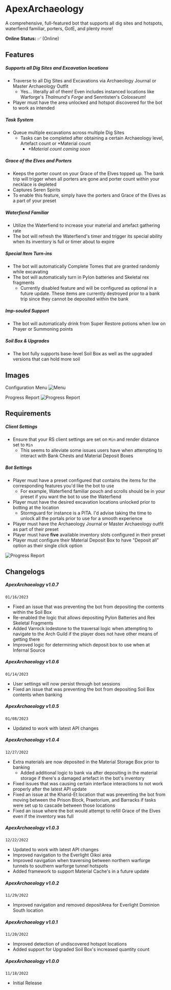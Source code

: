 # ApexArchaeology
 A comprehensive, full-featured bot that supports all dig sites and hotspots, waterfiend familiar, porters, GotE, and plenty more!

**Online Status:** 
✅ (Online)

## Features
##### Supports all Dig Sites and Excavation locations
   * Traverse to all Dig Sites and Excavations via Archaeology Journal or Master Archaeology Outfit
      * Yes... literally all of them! Even includes instanced locations like Warforge's *Thalmund's Forge* and Senntisten's *Colosseum*!
   * Player must have the area unlocked and hotspot discovered for the bot to work as intended
##### Task System
   * Queue multiple excavations across multiple Dig Sites 
       * Tasks can be completed after obtaining a certain Archaeology level, Artefact count or *Material count
          * _*Material count coming soon_
##### Grace of the Elves and Porters
   * Keeps the porter count on your Grace of the Elves topped up. The bank trip will trigger when all porters are gone and porter count within your necklace is depleted
   * Captures Seren Spirits
   * To enable this feature, simply have the porters and Grace of the Elves as a part of your preset
##### Waterfiend Familiar
   * Utilize the Waterfiend to increase your material and artefact gathering rate
   * The bot will refresh the Waterfiend's timer and trigger its special ability when its inventory is full or timer about to expire
##### Special Item Turn-ins
* The bot will automatically Complete Tomes that are granted randomly while excavating
* The bot will automatically turn in Pylon batteries and Skeletal rex fragments
     * Currently disabled feature and will be configured as optional in a future update. These items are currently destroyed prior to a bank trip since they cannot be deposited within the bank
##### Imp-souled Support
   * The bot will automatically drink from Super Restore potions when low on Prayer or Summoning points
##### Soil Box & Upgrades
   * The bot fully supports base-level Soil Box as well as the upgraded versions that can hold more soil

## Images

Configuration Menu
![Menu](https://iili.io/H3JY68u.md.png)

Progress Report
![Progress Report](https://iili.io/HFyUHwG.png)

## Requirements
##### Client Settings
- Ensure that your RS client settings are set on `Min` and render distance set to `Min`
   - This seems to alleviate some issues users have when attempting to interact with Bank Chests and Material Deposit Boxes
##### Bot Settings
- Player must have a preset configured that contains the items for the corresponding features you'd like the bot to use
   - For example, Waterfiend familiar pouch and scrolls should be in your preset if you want the bot to use the Waterfiend
- Player must have the desired excavation locations unlocked prior to botting at the location
   - Stormguard for instance is a PITA. I'd advise taking the time to unlock all the portals prior to use for a smooth experience
- Player must have the Archaeology Journal or Master Archaeology outfit as part of their preset
- Player must have **five** available inventory slots configured in their preset
- Player must configure their Material Deposit Box to have "Deposit all" option as their single click option

![Progress Report](https://iili.io/Hz2xPUB.png)

## Changelogs
##### ApexArchaeology v1.0.7
`01/16/2023`
- Fixed an issue that was preventing the bot from depositing the contents within the Soil Box
- Re-enabled the logic that allows depositing Pylon Batteries and Rex Skeletal Fragments
- Added Varrock lodestone to the traversal logic when attempting to navigate to the Arch Guild if the player does not have other means of getting there
- Improved logic for determining which deposit box to use when at Infernal Source

##### ApexArchaeology v1.0.6
`01/14/2023`
- User settings will now persist through bot sessions
- Fixed an issue that was preventing the bot from depositing Soil Box contents when banking

##### ApexArchaeology v1.0.5
`01/08/2023`
- Updated to work with latest API changes

##### ApexArchaeology v1.0.4
`12/27/2022`
- Extra materials are now deposited in the Material Storage Box prior to banking
    - Added additional logic to bank via after depositing in the material storage if there's a damaged artefact in the bot's inventory
- Fixed issues that was causing certain interface interactions to not work properly after the latest API update
- Fixed an issue at the Kharid-Et location that was preventing the bot from moving between the Prison Block, Praetorium, and Barracks if tasks were set up to cascade between those locations
- Fixed an issue where the bot would attempt to refill Grace of the Elves even if the inventory was full

##### ApexArchaeology v1.0.3
`12/22/2022`
- Updated to work with latest API changes
- Improved navigation to the Everlight Oikoi area
- Improved navigation when traversing between northern warforge tunnels to southern warforge tunnel hotspots
- Added framework to support Material Cache's in a future update

##### ApexArchaeology v1.0.2
`11/29/2022`
- Improved navigation and removed depositArea for Everlight Dominion South location

##### ApexArchaeology v1.0.1
`11/20/2022`
- Improved detection of undiscovered hotspot locations
- Added support for Upgraded Soil Box's increased quantity count

##### ApexArchaeology v1.0.0
`11/18/2022`
- Initial Release